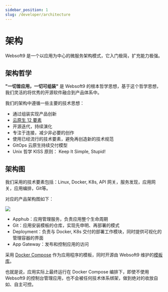 ```yaml
---
sidebar_position: 1
slug: /developer/architecture
---
```


# 架构

Websoft9 是一个以应用为中心的微服务架构模式，它入门极简，扩充能力极强。  

## 架构哲学

**"一切皆应用，一切可组装"** 是 Websoft9 的根本哲学思想，基于这个哲学思想，我们灵活的将优秀的开源软件融合到产品体系中。  

我们的架构中遵循一些主要的技术思想：

- 通过组装实现产品创新
- [云原生 12 要素](https://12factor.net/zh_cn/)
- 开源迭代，持续演化
- 专注于连接，减少非必要的创作
- 使用已经流行的技术要素，避免再创造新的技术规范
- GitOps 云原生持续交付模型
- Unix 哲学 KISS 原则： Keep It Simple, Stupid!

## 架构图

我们采用的技术要素包括：Linux, Docker, K8s, API 网关，服务发现，应用网关，应用编排，Git等。  

对应的产品架构图如下：  

![](https://libs.websoft9.com/Websoft9/DocsPicture/zh/websoft9/websoft9-architecture.png)


- Apphub：应用管理服务，负责应用整个生命周期
- Git：应用安装模板的仓库，实现先申明、再部署的模式
- Deployment：负责与 Docker, K8s 交付的部署工作模块，同时提供可视化的管理容器的界面
- App Gateway：发布和控制应用的访问

采用 [Docker Compose](https://docs.docker.com/compose/) 作为应用程序的模板，同时开源由 Websoft9 维护的[模板库](https://github.com/Websoft9/docker-library)。

也就是说，应用实际上最终运行在 Docker Compose 编排下，即使不使用 Websoft9 的控制台管理应用，也不会被任何技术体系绑架，做到绝对的收放自如、自主可控。  
